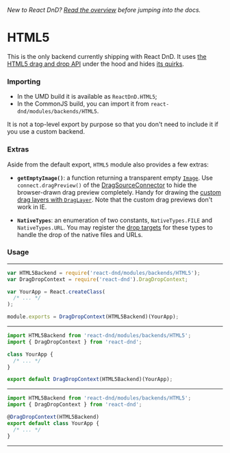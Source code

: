 *New to React DnD? [Read the overview](docs-overview.html) before jumping into the docs.*

HTML5
===================

This is the only backend currently shipping with React DnD. It uses [the HTML5 drag and drop API](https://developer.mozilla.org/en-US/docs/Web/Guide/HTML/Drag_and_drop) under the hood and hides [its quirks](http://quirksmode.org/blog/archives/2009/09/the_html5_drag.html).

### Importing

* In the UMD build it is available as `ReactDnD.HTML5`;
* In the CommonJS build, you can import it from `react-dnd/modules/backends/HTML5`.

It is not a top-level export by purpose so that you don't need to include it if you use a custom backend.

### Extras

Aside from the default export, `HTML5` module also provides a few extras:

* **`getEmptyImage()`**: a function returning a transparent empty [`Image`](https://developer.mozilla.org/en-US/docs/Web/API/HTMLImageElement/Image). Use `connect.dragPreview()` of the [DragSourceConnector](docs-drag-source-connector.html) to hide the browser-drawn drag preview completely. Handy for drawing the [custom drag layers with `DragLayer`](docs-drag-layer.html). Note that the custom drag previews don't work in IE.

* **`NativeTypes`**: an enumeration of two constants, `NativeTypes.FILE` and `NativeTypes.URL`. You may register the [drop targets](docs-drop-target.html) for these types to handle the drop of the native files and URLs.

### Usage

-------------------
```js
var HTML5Backend = require('react-dnd/modules/backends/HTML5');
var DragDropContext = require('react-dnd').DragDropContext;

var YourApp = React.createClass(
  /* ... */
);

module.exports = DragDropContext(HTML5Backend)(YourApp);
```
-------------------
```js
import HTML5Backend from 'react-dnd/modules/backends/HTML5';
import { DragDropContext } from 'react-dnd';

class YourApp {
  /* ... */
}

export default DragDropContext(HTML5Backend)(YourApp);
```
-------------------
```js
import HTML5Backend from 'react-dnd/modules/backends/HTML5';
import { DragDropContext } from 'react-dnd';

@DragDropContext(HTML5Backend)
export default class YourApp {
  /* ... */
}
```
-------------------

